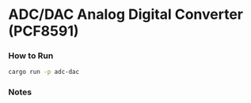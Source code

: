 # ADC/DAC Analog Digital Converter (PCF8591)

### How to Run

```bash
cargo run -p adc-dac
```

### Notes
